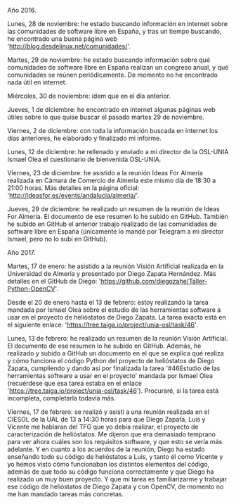 Año 2016.

Lunes, 28 de noviembre: he estado buscando información en internet sobre las comunidades de software libre en España, y tras un tiempo buscando, he encontrado una buena página web 'http://blog.desdelinux.net/comunidades/'.

Martes, 29 de noviembre: he estado buscando información sobre qué comunidades de software libre en España realizan un congreso anual, y qué comunidades se reúnen periódicamente. De momento no he encontrado nada útil en internet.

Miércoles, 30 de noviembre: ídem que en el día anterior.

Jueves, 1 de diciembre: he encontrado en internet algunas páginas web útiles sobre lo que quise buscar el pasado martes 29 de noviembre.

Viernes, 2 de diciembre: con toda la información buscada en internet los días anteriores, he elaborado y finalizado mi informe.

Lunes, 12 de diciembre: he rellenado y enviado a mi director de la OSL-UNIA Ismael Olea el cuestionario de bienvenida OSL-UNIA.

Viernes, 23 de diciembre: he asistido a la reunión Ideas For Almería realizada en Cámara de Comercio de Almería este mismo día de 18:30 a 21:00 horas. Más detalles en la página oficial: 'http://ideasfor.es/events/andalucia/almeria/'.

Jueves, 29 de diciembre: he realizado un resumen de la reunión de Ideas For Almería. El documento de ese resumen lo he subido en GitHub. También he subido en GitHub el anterior trabajo realizado de las comunidades de software libre en España (únicamente lo mandé por Telegram a mi director Ismael, pero no lo subí en GitHub).

Año 2017.

Martes, 17 de enero: he asistido a la reunión Visión Artificial realizada en la Universidad de Almería y presentado por Diego Zapata Hernández. Más detalles en el GitHub de Diego: 'https://github.com/diegozahe/Taller-Python-OpenCV'.

Desde el 20 de enero hasta el 13 de febrero: estoy realizando la tarea mandada por Ismael Olea sobre el estudio de las herramientas software a usar en el proyecto de helióstatos de Diego Zapata. La tarea exacta está en el siguiente enlace: 'https://tree.taiga.io/project/unia-osl/task/46'.

Lunes, 13 de febrero: he realizado un resumen de la reunión Visión Artificial. El documento de ese resumen lo he subido en GitHub. Además, he realizado y subido a GitHub un documento en el que se explica qué realiza y cómo funciona el código Python del proyecto de helióstatos de Diego Zapata, cumpliendo y dando así por finalizada la tarea '#46Estudio de las herramientas software a usar en el proyecto' mandada por Ismael Olea (recuérdese que esa tarea estaba en el enlace 'https://tree.taiga.io/project/unia-osl/task/46'). Procuraré, si la tarea está incompleta, completarla todavía más.

Viernes, 17 de febrero: se realizó y asistí a una reunión realizada en el CIESOL de la UAL de 13 a 14:30 horas para que Diego Zapata, Luis y Vicente me hablaran del TFG que yo debía realizar, el proyecto de caracterización de helióstatos.
Me dijeron que era demasiado temprano para ver ahora cuáles son los requisitos software, y que esto se vería más adelante.
Y en cuanto a los acuerdos de la reunión, Diego ha estado enseñando todo su código de helióstatos a Luis, y tanto él como Vicente y yo hemos visto cómo funcionaban los distintos elementos del código, además de que todo su código funciona correctamente y que Diego ha realizado un muy buen proyecto. Y que mi tarea es familiarizarme y trabajar ese código de helióstatos de Diego Zapata y con OpenCV, de momento no me han mandado tareas más concretas.
